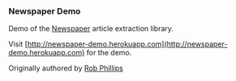 ### Newspaper Demo

Demo of the [Newspaper](https://github.com/codelucas/newspaper) article extraction library.

Visit [http://newspaper-demo.herokuapp.com](http://newspaper-demo.herokuapp.com) for the demo.

Originally authored by [Rob Phillips](https://github.com/iwasrobbed)
